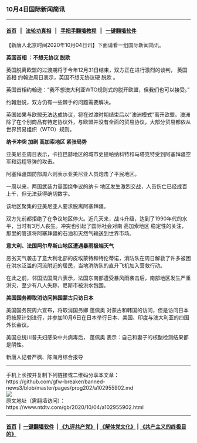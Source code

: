 ### 10月4日国际新闻简讯
------------------------

#### [首页](https://github.com/gfw-breaker/banned-news3/blob/master/README.md) &nbsp;&nbsp;|&nbsp;&nbsp; [法轮功真相](https://github.com/begood0513/basic/blob/master/README.md)  &nbsp;&nbsp;|&nbsp;&nbsp; [手把手翻墙教程](https://github.com/gfw-breaker/guides/wiki)  &nbsp;&nbsp;|&nbsp;&nbsp; [一键翻墙软件](https://github.com/gfw-breaker/nogfw/blob/master/README.md)  



<div><div class="post_content" itemprop="articleBody">
 <p>
  【新唐人北京时间2020年10月04日讯】下面请看一组国际新闻简讯。
 </p>
 <p>
  <strong>
   <ok href="https://www.ntdtv.com/gb/英国首相.htm">
    英国首相
   </ok>
   ：不想无协议
   <ok href="https://www.ntdtv.com/gb/脱欧.htm">
    脱欧
   </ok>
  </strong>
 </p>
 <p>
  英国脱离欧盟的过渡期将于今年12月31日结束，双方正在进行激烈的谈判，
  <ok href="https://www.ntdtv.com/gb/英国首相.htm">
   英国首相
  </ok>
  约翰逊周日表示，英国不想无协议硬
  <ok href="https://www.ntdtv.com/gb/脱欧.htm">
   脱欧
  </ok>
  。
 </p>
 <p>
  英国首相约翰逊：“我不想澳大利亚WTO规则式的脱开欧盟，但我们也可以接受。”
 </p>
 <p>
  约翰逊说，双方仍有一些棘手的问题需要解决。
 </p>
 <p>
  英国如果与欧盟无法达成协议，将在过渡时期结束后以“澳洲模式”离开欧盟。澳洲除了在个别商品有特定协议外，与欧盟并没有全面的贸易协议，大部分贸易都依从世界贸易组织（WTO）规则。
 </p>
 <p>
  <strong>
   <ok href="https://www.ntdtv.com/gb/纳卡冲突.htm">
    纳卡冲突
   </ok>
   加剧
   <ok href="https://www.ntdtv.com/gb/高加索地区.htm">
    高加索地区
   </ok>
   紧张局势
  </strong>
 </p>
 <p>
  亚美尼亚周日表示，卡拉巴赫地区的城市史提帕纳科特和马塔克特受到阿塞拜疆空军和远程导弹的攻击。
 </p>
 <p>
  阿塞拜疆国防部周六则表示亚美尼亚人员炮击了平民地区。
 </p>
 <p>
  一周以来，两国武装力量围绕争议的纳卡 地区发生激烈交战，人员伤亡已经成百上千，但无法获得确切数字。
 </p>
 <p>
  该地区聚集的亚美尼亚人要求脱离阿塞拜疆。
 </p>
 <p>
  双方先前都拒绝了在争议地区停火。近几天来，战斗升级，达到了1990年代的水平，当时有3万人丧生。冲突也引起了国际社会对南
  <ok href="https://www.ntdtv.com/gb/高加索地区.htm">
   高加索地区
  </ok>
  稳定性的关注，那里的管道将阿塞拜疆的石油和天然气输送到世界市场。
 </p>
 <p>
  <strong>
   意大利、法国阿尔卑斯山地区遭遇暴雨极端天气
  </strong>
 </p>
 <p>
  恶劣天气袭击了意大利北部的皮埃蒙特和特伦蒂诺，消防队在周日解救了许多被困在洪水泛滥的河流附近的居民，当地消防队的直升飞机加入营救行动。
 </p>
 <p>
  在此之前，邻国法国周六表示，法国东南部遭受暴风雨袭击后，南部地区发生严重洪灾，至少有八人失踪，尼斯市被洪水包围。
 </p>
 <p>
  <strong>
   美国国务卿取消访问韩国蒙古只访日本
  </strong>
 </p>
 <p>
  美国国务院周六宣布，将取消国务卿
  <ok href="https://www.ntdtv.com/gb/蓬佩奥.htm">
   蓬佩奥
  </ok>
  对蒙古和韩国的访问，但是访问日本将按原计划进行，并参加10月6日在日本举行日本、美国、印度与澳大利亚的四国外长会议。
 </p>
 <p>
  美国总统川普夫妇感染中共病毒后，
  <ok href="https://www.ntdtv.com/gb/蓬佩奥.htm">
   蓬佩奥
  </ok>
  表示：自己和妻子的核酸检测结果都是阴性。
 </p>
 <p>
  新唐人记者严枫、陈海月综合报导
 </p>
 <div class="single_ad">
 </div>
</div>
</div>
<hr/>
手机上长按并复制下列链接或二维码分享本文章：<br/>
https://github.com/gfw-breaker/banned-news3/blob/master/pages/prog202/a102955902.md <br/>
<a href='https://github.com/gfw-breaker/banned-news3/blob/master/pages/prog202/a102955902.md'><img src='https://github.com/gfw-breaker/banned-news3/blob/master/pages/prog202/a102955902.md.png'/></a> <br/>
原文地址（需翻墙访问）：https://www.ntdtv.com/gb/2020/10/04/a102955902.html


------------------------
#### [首页](https://github.com/gfw-breaker/banned-news3/blob/master/README.md) &nbsp;|&nbsp; [一键翻墙软件](https://github.com/gfw-breaker/nogfw/blob/master/README.md) &nbsp;| [《九评共产党》](https://github.com/gfw-breaker/9ping.md/blob/master/README.md#九评之一评共产党是什么) | [《解体党文化》](https://github.com/gfw-breaker/jtdwh.md/blob/master/README.md) | [《共产主义的终极目的》](https://github.com/gfw-breaker/gczydzjmd.md/blob/master/README.md)


<img src='http://gfw-breaker.win/banned-news3/pages/prog202/a102955902.md' width='0px' height='0px'/>